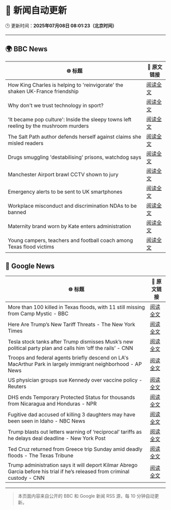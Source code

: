 # 🧠 新闻自动更新

🕒 更新时间：**2025年07月08日 08:01:23（北京时间）**

---

## 🌍 BBC News

| 🌐 标题 | 🔗 原文链接 |
|--------|-------------|
| How King Charles is helping to 'reinvigorate' the shaken UK-France friendship | [阅读全文](https://www.bbc.com/news/articles/cyvjg41e6mzo) |
| Why don't we trust technology in sport? | [阅读全文](https://www.bbc.com/sport/tennis/articles/cdr3nk7vd28o) |
| 'It became pop culture': Inside the sleepy towns left reeling by the mushroom murders | [阅读全文](https://www.bbc.com/news/articles/c4g8zr16y21o) |
| The Salt Path author defends herself against claims she misled readers | [阅读全文](https://www.bbc.com/news/articles/cm2z0707mlgo) |
| Drugs smuggling 'destabilising' prisons, watchdog says | [阅读全文](https://www.bbc.com/news/articles/c0m8prz7077o) |
| Manchester Airport brawl CCTV shown to jury | [阅读全文](https://www.bbc.com/news/articles/c4g8e29jdrpo) |
| Emergency alerts to be sent to UK smartphones | [阅读全文](https://www.bbc.com/news/articles/c4ge9xk8wj0o) |
| Workplace misconduct and discrimination NDAs to be banned | [阅读全文](https://www.bbc.com/news/articles/c93kwgzz88qo) |
| Maternity brand worn by Kate enters administration | [阅读全文](https://www.bbc.com/news/articles/c5y9qez8ze3o) |
| Young campers, teachers and football coach among Texas flood victims | [阅读全文](https://www.bbc.com/news/articles/c5ygl8lpyyqo) |

## 📰 Google News

| 🌐 标题 | 🔗 原文链接 |
|--------|-------------|
| More than 100 killed in Texas floods, with 11 still missing from Camp Mystic - BBC | [阅读全文](https://news.google.com/rss/articles/CBMiVEFVX3lxTFAzVHVPSWJBZ1VibFpqQ1NQOUQ1UlQ5Qi1NdTRZLTlweXdpT3VPeXBTdW1DQ3JNbVVfejBEZFFSSHk1YWxldVpaVjlLdmpoWlhKS21mTA?oc=5) |
| Here Are Trump’s New Tariff Threats - The New York Times | [阅读全文](https://news.google.com/rss/articles/CBMiiwFBVV95cUxOMG51OWkxOXdQRkYxQ2pDc05jejZYUUZlajNkdl9pUWZrLWlHNDVObk1wVUxfS2s2WTJyZlRtRkQtRmZsb3NfLVZaNW1GNXZZS0hkU2RKX1RrV2FIdnZMU2EtTXdrbFp2UlJBRVdnRHNUQTlhWmVTVVJscmhRb2w4N3I3ZkIyckZnajhV?oc=5) |
| Tesla stock tanks after Trump dismisses Musk’s new political party plan and calls him ‘off the rails’ - CNN | [阅读全文](https://news.google.com/rss/articles/CBMidkFVX3lxTE5SZ25YeEZDQ3JrRlhFbW04Y18tbmxIVFJuSG90ejIyNlpfVUpuVDlTY3NjOXRtMmxhdXdaR2Jrd0ZKYS15MF9mYUdMSWJjcEdXZVBuVTdfbE80QjdkbE91dlNOcjR2V0EzNERkQVBMemo0M2lWZGfSAXtBVV95cUxQODBOYzBWSHFqTlNzeGstX2lENHBaWG5XRlhmazVBTlFRZVJXb1BKSzFlRnM0T2EyWC15TmliZkcwLTJyNzRoVS1EU0tXMGdtNVA4R2Jsbkh3VFlhbnpISFhDUEdjMlpGRU5PMTlyaGtpdXlMUFJQaUVldDA?oc=5) |
| Troops and federal agents briefly descend on LA's MacArthur Park in largely immigrant neighborhood - AP News | [阅读全文](https://news.google.com/rss/articles/CBMipgFBVV95cUxPanR3TjYxaDl0UW4wYWFjOV83dXVNdUREX0lfZHZ1Sk5ld0szY0FuNHBaNmVONHAxdGk0OTJRS1VWOGhjLUlRbTRJRU80Qi1pSm5KRDJJOVNwZTlVX1oweWFQM28wdzJlYXFTOU56TmUxTUhMcXlBVTZhOWlhdUk1cmZVdHpkSW53Sm9vQ25oR0Y4eEdPN2FoSVpQVDBZZEpXN1pUTjJR?oc=5) |
| US physician groups sue Kennedy over vaccine policy - Reuters | [阅读全文](https://news.google.com/rss/articles/CBMipAFBVV95cUxOYnkxcEJXaEtTR2dtXzhPcWs2a3NZQjh0Y0xyZ1RWMXVYeGhtWEVzaU5qZ0t0bExtcDJyN0pQVk9RblV2Z1JKQ0s3QVBmajcxQ19UaW8yY2pLS3JaSGlDektGSTU0d0YwemhhQng0YVU2YzQ0Rm04cVNOZjR4Um1pUUtmQ3g0ZWpxN3BCNWFzNjVZMmI0ZXIzSDJWdEdNQmV5ZVFPaw?oc=5) |
| DHS ends Temporary Protected Status for thousands from Nicaragua and Honduras - NPR | [阅读全文](https://news.google.com/rss/articles/CBMiigFBVV95cUxNY21QZG85VDdpMHRZd29ndjdkendjSFhuMGM5alJTcWtfVERBaWF4cEh4d3BWZWt4S1hLa2hHMVNNWkRtMUI0MFZOT3R5MFZFSUI5YnVRWThublFTcWlpcnhXdDNjY1pXZS1vZlBHdVhwUjdxVWpfcTdwN0NEQUM3U2prSGo0MWV4U0E?oc=5) |
| Fugitive dad accused of killing 3 daughters may have been seen in Idaho - NBC News | [阅读全文](https://news.google.com/rss/articles/CBMijAFBVV95cUxPc2V3T1I2cGNMUmMwNWhXdVhHYWh4cnlMWi1DeTNEQkl1cnA2ZzEySy1fU3J6czVjUkQ1MkR6NnhJVGVoMU44a3ZKLUJhTnJoTFRhUXRiX0E1N1FVN1hlQVhMX1BJTnhiSTY5dnhzSXI4Tk1NYU51dHJsQ3VheVpwVGo5M21LakpEWjZEMNIBVkFVX3lxTE5KZk54UFZoSjBqVkk1LS1YQmE2Rm81UWR4b2ZqdUZEbDlLTzFBcGVKb1lrME9KTkhyYnlGdHpLR3JFLWJkZ0J3OWoyT19kWEYxY3l1cEFn?oc=5) |
| Trump blasts out letters warning of ‘reciprocal’ tariffs as he delays deal deadline - New York Post | [阅读全文](https://news.google.com/rss/articles/CBMitwFBVV95cUxNanMxeGVVVlJTRjZYeGxLMDlXaGtHeFBDY25kX0s5T1AxeXRnSGhpbmRnRGE1aUhCMWRNTDU3Z3NtU2UzLThRc1ZhcTNhcDhqci1wVGZMMXkwZ1Z0c1lUeXVhemN4NERvaFhxSURZVHpnUjJ4b2Z2eDc1MDFTU1gzRy1kMVR2dkJtU1pNeGZsd3hQTUE1MzNKSW5YMUNmNFZSTlZUZldITTh4QnBCV1BsZUJZeFJZTU0?oc=5) |
| Ted Cruz returned from Greece trip Sunday amid deadly floods - The Texas Tribune | [阅读全文](https://news.google.com/rss/articles/CBMiiAFBVV95cUxNSWVPQkNWYzd0a1BBM2JCZF95Tl90enhpM3BxZGxJYkd3ZWxZM2FRcUo1MkVyaVpsMzVjTDg5SGVYZ2x6RV9nWDFxQ3d6bFpOUURKbVBxOXJZNk5xc0tucWMyakllREh3WDJmM3lTSjE2NGJJNmJnWXI3eURuUG5IMTI3d3JQV3Vp?oc=5) |
| Trump administration says it will deport Kilmar Abrego Garcia before his trial if he’s released from criminal custody - CNN | [阅读全文](https://news.google.com/rss/articles/CBMifkFVX3lxTFB3Yzk0RTJQOHhnQ3pnZXZWbS1QZ0VMVk9sRm5YdllRbFZFWHZ3RG5ielRIdTBwNDM1N0E2b1lqbVc2TkNRUTJldkh2MFZNQ0xFQkFObW9xYXdFX1VZSVNuSWpBaFNmcS1DRU83TW1ta1NNZGpkNXlEZVM1YXozZ9IBgwFBVV95cUxQbWZDczV2MkJHU2xreVFab0FIcEtITnpXZU9VU2x1MUh0X1NocDNGd0FoZlNjc1lJSi1yMk0xRVUzLTh4QXRmX19qS2lOcXpMaC1ncWluWHpHUDQ4NmRVbGJPQUtyWFdMODJ2NzVJb0FSNVcwYXM3SGtDTU5ubHVVNk9VTQ?oc=5) |

---
> 本页面内容来自公开的 BBC 和 Google 新闻 RSS 源，每 10 分钟自动更新。